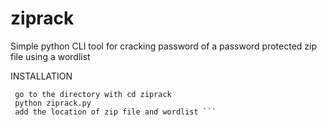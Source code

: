 # ziprack
Simple python CLI tool for cracking password of a password protected zip file using a wordlist



INSTALLATION
``` git clone https://github.com/albinxshiby/ziprack
 go to the directory with cd ziprack
 python ziprack.py
 add the location of zip file and wordlist ```
